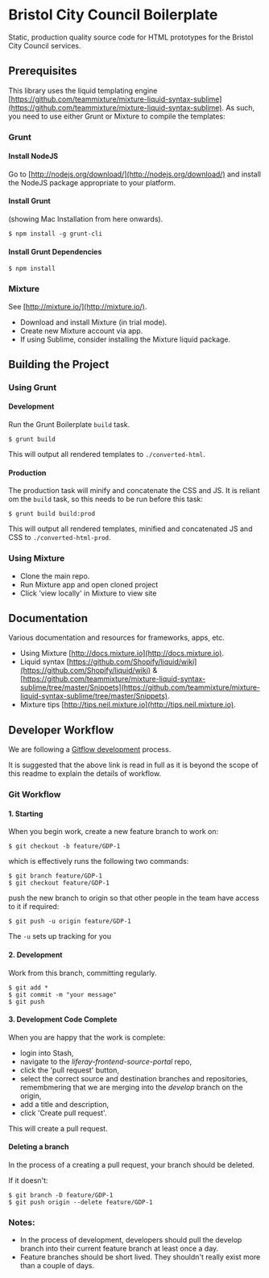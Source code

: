 # Bristol City Council Boilerplate

Static, production quality source code for HTML prototypes for the Bristol City Council services.


## Prerequisites
This library uses the liquid templating engine [https://github.com/teammixture/mixture-liquid-syntax-sublime](https://github.com/teammixture/mixture-liquid-syntax-sublime).  As such, you need to use either Grunt or Mixture to compile the templates:

### Grunt

#### Install NodeJS
Go to [http://nodejs.org/download/](http://nodejs.org/download/) and install the NodeJS package appropriate to your
platform.

#### Install Grunt
(showing Mac Installation from here onwards).
    
    $ npm install -g grunt-cli

#### Install Grunt Dependencies
    $ npm install

### Mixture

See [http://mixture.io/](http://mixture.io/).

- Download and install Mixture (in trial mode).
- Create new Mixture account via app.
- If using Sublime, consider installing the Mixture liquid package.

## Building the Project

### Using Grunt

#### Development

Run the Grunt Boilerplate `build` task.
    
    $ grunt build

This will output all rendered templates to `./converted-html`.

#### Production

The production task will minify and concatenate the CSS and JS. It is reliant om the `build` task, so this needs to be run
before this task:
    
    $ grunt build build:prod

This will output all rendered templates, minified and concatenated JS and CSS to `./converted-html-prod`.

### Using Mixture

- Clone the main repo.
- Run Mixture app and open cloned project
- Click 'view locally' in Mixture to view site


## Documentation
Various documentation and resources for frameworks, apps, etc.

- Using Mixture [http://docs.mixture.io](http://docs.mixture.io).
- Liquid syntax [https://github.com/Shopify/liquid/wiki](https://github.com/Shopify/liquid/wiki) &
[https://github.com/teammixture/mixture-liquid-syntax-sublime/tree/master/Snippets](https://github.com/teammixture/mixture-liquid-syntax-sublime/tree/master/Snippets).
- Mixture tips [http://tips.neil.mixture.io](http://tips.neil.mixture.io).

## Developer Workflow

We are following a [Gitflow development](http://nvie.com/posts/a-successful-git-branching-model/) process.

It is suggested that the above link is read in full as it is beyond the scope of this readme to explain the details of workflow.

### Git Workflow

#### 1. Starting

When you begin work, create a new feature branch to work on:

```
$ git checkout -b feature/GDP-1
```
which is effectively runs the following two commands:

```
$ git branch feature/GDP-1
$ git checkout feature/GDP-1
```

push the new branch to origin so that other people in the team have access to it if required:

```
$ git push -u origin feature/GDP-1
```
The `-u` sets up tracking for you


#### 2. Development

Work from this branch, committing regularly.  

```
$ git add *
$ git commit -m "your message"
$ git push
```

#### 3. Development Code Complete

When you are happy that the work is complete:

- login into Stash,
- navigate to the *liferay-frontend-source-portal* repo,
- click the 'pull request' button,
- select the correct source and destination branches and repositories, remembmering that we are merging into the *develop* branch on the origin,
- add a title and description,
- click 'Create pull request'.

This will create a pull request.

#### Deleting a branch

In the process of a creating a pull request, your branch should be deleted.

If it doesn't:


```
$ git branch -D feature/GDP-1
$ git push origin --delete feature/GDP-1
```

### Notes:

- In the process of development, developers should pull the develop branch into their current feature branch at least once a day.
- Feature branches should be short lived.  They shouldn't really exist more than a couple of days.

